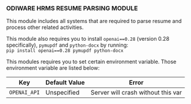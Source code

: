 ### ODIWARE HRMS RESUME PARSING MODULE

This module includes all systems that are required to parse resume and process other
related activities.

This module also requires you to install `openai==0.28` (version 0.28 specifically), `pymupdf` and `python-docx` 
by running: \
`pip install openai==0.28 pymupdf python-docx`

This modules requires you to set certain environment variable. Those
environment variable are listed below:

| Key                     | Default Value | Error                              |
|-------------------------|---------------|------------------------------------|
 `OPENAI_API`             | Unspecified   | Server will crash without this var 
